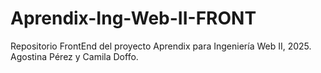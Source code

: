 # Aprendix-Ing-Web-II-FRONT
Repositorio FrontEnd del proyecto Aprendix para Ingeniería Web II, 2025. Agostina Pérez y Camila Doffo.
